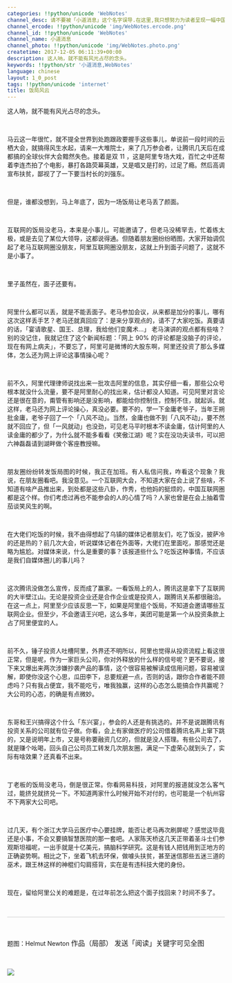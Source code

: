 ```yaml
---
categories: !!python/unicode 'WebNotes'
channel_desc: 请不要被「小道消息」这个名字误导.在这里,我只想努力为读者呈现一幅中国互联网的清明上河图.
channel_ercode: !!python/unicode 'img/WebNotes.ercode.png'
channel_id: !!python/unicode 'WebNotes'
channel_name: 小道消息
channel_photo: !!python/unicode 'img/WebNotes.photo.png'
createtime: 2017-12-05 06:11:39+00:00
description: 这人呐，就不能有风光占尽的念头。
keywords: !!python/str '小道消息,WebNotes'
language: chinese
layout: 1_0_post
tags: !!python/unicode 'internet'
title: 饭局风云
---
```

<div class="rich_media_content" id="js_content">
<p style="text-align: justify;">
         这人呐，就不能有风光占尽的念头。
        </p>
<p>
<br/>
</p>
<p style="text-align: justify;">
         马云这一年很忙，就不提全世界到处跑跟政要握手这些事儿，单说前一段时间的云栖大会，就搞得风生水起，请来一大堆院士，来了几万参会者，让腾讯几天后在成都搞的全球伙伴大会黯然失色。接着是双 11 ，这是阿里专场大戏，百忙之中还帮着李连杰拍了个电影，暴打各路荧幕英雄，又是唱又是打的，过足了瘾。然后高调宣布扶贫，鄙视了了一下要当村长的刘强东。
        </p>
<p>
<br/>
</p>
<p style="text-align: justify;">
         但是，谁都没想到，马上年底了，因为一场饭局让老马丢了颜面。
        </p>
<p>
<br/>
</p>
<p style="text-align: justify;">
         互联网的饭局没老马，本来是小事儿。可能邀请了，但老马没稀罕去，忙着练太极，或是去见了某位大领导，这都说得通。但随着朋友圈纷纷晒图，大家开始调侃起了老马互联网圈没朋友，阿里互联网圈没朋友，这就上升到面子问题了，这就不是小事了。
        </p>
<p style="text-align: justify;">
<br/>
</p>
<p style="text-align: justify;">
         里子虽然在，面子还要有。
        </p>
<p>
<br/>
</p>
<p style="text-align: justify;">
         阿里什么都可以丢，就是不能丢面子。老马参加会议，从来都是加分的事儿，哪有这次这样丢手艺？老马还就真回应了：是来分享观点的，请不了大家吃饭。真要请的话，「宴请歌星、国王、总理，我给他们变魔术…」 老马演讲的观点都有些啥？别的没记住，我就记住了这个新闻标题：「网上 90% 的评论都是没脑子的评论，现在有网上病夫」，不要忘了，阿里可是微博的大股东啊，阿里还投资了那么多媒体，怎么还为网上评论这事情操心呢？
        </p>
<p>
<br/>
</p>
<p style="text-align: justify;">
         前不久，阿里代理律师说找出来一批攻击阿里的信息，其实仔细一看，那些公众号根本就没什么流量，要不是阿里耐心的找出来，估计都没人知道。可见阿里对言论还是很在意的，甭管有影响还是没影响，都能给你控制住，控制不住，就起诉。就这样，老马还为网上评论操心，真没必要。要不的，学一下金庸老爷子，当年王朔批金庸，老爷子回了一个「八风不动」。当然，金庸也做不到「八风不动」，要不然就不回应了，但「一风就动」也没劲，可见老马平时根本不读金庸，估计阿里的人读金庸的都少了，为什么就不能多看看《笑傲江湖》呢？实在没功夫读书，可以把六神磊磊请到湖畔做个客座教授嘛。
        </p>
<p>
<br/>
</p>
<p style="text-align: justify;">
         朋友圈纷纷转发饭局图的时候，我正在加班。有人私信问我，咋看这个现象？我说，在朋友圈看吧。我没意见。一个互联网大会，不知道大家在会上说了些啥，不知道有啥产品推出来，到处都是这些八卦，作秀，也他妈的挺烦的，中国互联网圈都是这个样。你们考虑过再也不能参会的人的心情了吗？人家也曾是在会上抽着雪茄谈笑风生的啊。
        </p>
<p>
<br/>
</p>
<p style="text-align: justify;">
         在大佬们吃饭的时候，我不由得想起了乌镇的媒体记者朋友们，吃了饭没，披萨冷的还是热的？前几次大会，听说媒体记者在外面等，大佬们在里面吃，那感觉还是略为尴尬。对媒体来说，什么是重要的事？该报道些什么？吃饭这种事情，不应该是我们自媒体圈儿的事儿吗？
        </p>
<p>
<br/>
</p>
<p style="text-align: justify;">
         这次腾讯没做怎么宣传，反而成了赢家。一看饭局上的人，腾讯这是拿下了互联网的大半壁江山。无论是投资企业还是合作企业或是投资人，跟腾讯关系都很融洽。在这一点上，阿里至少应该反思一下，如果是阿里组个饭局，不知道会邀请哪些互联网企业。但至少，不会邀请王兴吧，这么多年，美团可能是第一个从投资条款上占了阿里便宜的人。
        </p>
<p style="text-align: justify;">
<br/>
</p>
<p style="text-align: justify;">
         前不久，锤子投资人吐槽阿里，外界还不明所以，阿里也觉得从投资流程上看这很正常，但是呢，作为一家巨头公司，你对外释放的什么样的信号呢？更不要说，接下来又爆出来两次涉嫌抄袭产品的事情，这个很容易被解读成信用问题，容易被误解，即使你没这个心思，瓜田李下，总要规避一点，否则的话，跟你合作者能不顾虑吗？只有我占便宜，我不能吃亏，唯我独赢，这样的心态怎么能搞合作共赢呢？大公司的心态，的确是有点微妙。
        </p>
<p>
<br/>
</p>
<p style="text-align: justify;">
         东哥和王兴搞得这个什么「东兴宴」，参会的人还是有挑选的。并不是说跟腾讯有投资关系的公司就有位子做。你看，会上有家做医疗的公司借着腾讯名声上窜下跳的，又是说明年上市，又是号称要融资几亿的，但就是没人搭理。有些公司去了，就是赚个吆喝，回头自己公司员工转发几次朋友圈，满足一下虚荣心就到头了，实际有啥效果？还真看不出来。
        </p>
<p style="text-align: justify;">
<br/>
</p>
<p style="text-align: justify;">
         丁老板的饭局没老马，倒是很正常。你看网易科技，对阿里的报道就没怎么客气过，能挤兑就挤兑一下。不知道两家什么时候开始不对付的，也可能是一个杭州容不下两家大公司吧。
        </p>
<p>
<br/>
</p>
<p style="text-align: justify;">
         过几天，有个浙江大学马云医疗中心要挂牌，能否让老马再次刷屏呢？感觉这毕竟还是小事，不会又要搞智慧医院的那一套吧。人家陈天桥这几天正带着圣斗士们参观斯坦福呢，一出手就是十亿美元，搞脑科学研究。这是有钱人把钱用到正地方的正确姿势啊。相比之下，坐着飞机去环保，做噱头扶贫，甚至迷信那些五迷三道的巫术，跟王林这样的神棍们勾肩搭背，实在是有违科技大佬的身份。
        </p>
<p>
<br/>
</p>
<p style="text-align: justify;">
         现在，留给阿里公关的难题是，在过年前怎么把这个面子找回来？时间不多了。
        </p>
<p style="white-space: normal;">
<br/>
</p>
<hr style="margin-top: 1em;margin-bottom: 1em;white-space: normal;max-width: 100%;font-family: Lato, Helvetica, Arial, freesans, clean, sans-serif;border-right-width: 0px;border-bottom-width: 0px;border-left-width: 0px;border-top-style: solid;border-top-color: rgb(234, 234, 234);height: 1px;color: rgb(51, 51, 51);font-size: 15px;box-sizing: border-box !important;word-wrap: break-word !important;"/>
<p style="white-space: normal;">
<br/>
</p>
<p>
         题图：Helmut Newton
         <span style="font-size: 16px;">
          作品（局部） 发送「阅读」关键字可见全图
         </span>
</p>
<p>
<span style="font-size: 16px;">
<br/>
</span>
</p>
<p>
<span style="font-size: 16px;">
</span>
</p>
<p>
<img class="" data-copyright="0" data-ratio="1" data-s="300,640" data-src="" data-type="jpeg" data-w="1152" src="{{ '/img/ow5rEn8QGlFroWzicpuXcmP4SXJB8dgTxicFibxQ00HibkMdlHqC3NhLs3BicrmmWMmWMsN5Fd9Eqr3BErrFiaiaJbKuw.jpeg' | prepend: site.img | replace: '//','/' }}" style=""/>
</p>
<p>
<span style="font-size: 16px;">
</span>
<br/>
</p>
</div>